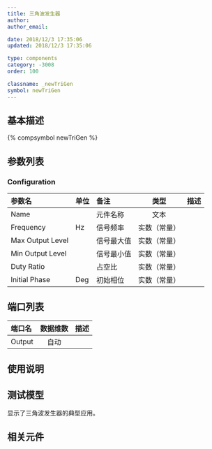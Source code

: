 ```yaml
---
title: 三角波发生器
author: 
author_email:

date: 2018/12/3 17:35:06
updated: 2018/12/3 17:35:06

type: components
category: -3008
order: 100

classname: _newTriGen
symbol: newTriGen
---
```

## 基本描述
{% compsymbol newTriGen %}

## 参数列表
### Configuration
| 参数名 | 单位 | 备注 | 类型 | 描述 |
| :--- | :--- | :--- | :--: | :--- |
| Name |  | 元件名称 | 文本 |  |
| Frequency | Hz | 信号频率 | 实数（常量） |  |
| Max Output Level |  | 信号最大值 | 实数（常量） |  |
| Min Output Level |  | 信号最小值 | 实数（常量） |  |
| Duty Ratio |  | 占空比 | 实数（常量） |  |
| Initial Phase | Deg | 初始相位 | 实数（常量） |  |


## 端口列表

| 端口名 | 数据维数 | 描述 |
| :--- | :--:  | :--- |
| Output | 自动 | |                   

## 使用说明


## 测试模型
[<test name>](<test link>)显示了三角波发生器的典型应用。

## 相关元件


